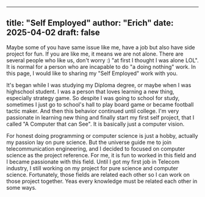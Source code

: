 
---
title: "Self Employed"
author: "Erich"
date: 2025-04-02
draft: false
---

Maybe some of you have same issue like me, have a job but also have side project for fun. If you are like me, it means we are not alone. There are several people who like us, don't worry :) "at first I thought I was alone LOL". It is normal for a person who are incapable to do "a doing nothing" work. In this page, I would like to sharing my "Self Employed" work with you.

It's began while I was studying my Diploma degree, or maybe when I was highschool student. I was a person that loves learning a new thing, especially strategy game. So despite I was going to school for study, sometimes I just go to school's hall to play board game or became football tactic maker. And then this behavior continued until college. I'm very passionate in learning new thing and finally start my first self project, that I called "A Computer that can See". It is basically just a computer vision.

For honest doing programming or computer science is just a hobby, actually my passion lay on pure science. But the universe guide me to join telecommunication engineering, and I decided to focused on computer science as the project reference. For me, it is fun to worked in this field and I became passionate with this field. Until I got my first job in Telecom industry, I still working on my project for pure science and computer science. Fortunately, those fields are related each other so I can work on those project together. Yeas every knowledge must be related each other in some ways.
